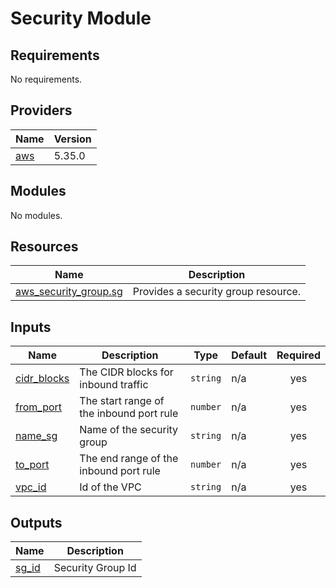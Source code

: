<!-- BEGIN_TF_DOCS -->
# Security Module

## Requirements

No requirements.

## Providers

| Name                                                                                                 | Version |
|------------------------------------------------------------------------------------------------------|---------|
| <a name="provider_aws"></a> [aws](https://registry.terraform.io/providers/hashicorp/aws/latest/docs) | 5.35.0  |

## Modules

No modules.

## Resources

| Name                                                                                                                | Description                         |
|---------------------------------------------------------------------------------------------------------------------|-------------------------------------|
| [aws_security_group.sg](https://registry.terraform.io/providers/hashicorp/aws/latest/docs/resources/security_group) | Provides a security group resource. |

## Inputs

| Name                                                            | Description                              | Type     | Default | Required |
|-----------------------------------------------------------------|------------------------------------------|----------|---------|:--------:|
| <a name="input_cidr_blocks"></a> [cidr\_blocks](./variables.tf) | The CIDR blocks for inbound traffic      | `string` | n/a     |   yes    |
| <a name="input_from_port"></a> [from\_port](./variables.tf)     | The start range of the inbound port rule | `number` | n/a     |   yes    |
| <a name="input_name_sg"></a> [name\_sg](./variables.tf)         | Name of the security group               | `string` | n/a     |   yes    |
| <a name="input_to_port"></a> [to\_port](./variables.tf)         | The end range of the inbound port rule   | `number` | n/a     |   yes    |
| <a name="input_vpc_id"></a> [vpc\_id](./variables.tf)           | Id of the VPC                            | `string` | n/a     |   yes    |

## Outputs

| Name                                               | Description       |
|----------------------------------------------------|-------------------|
| <a name="output_sg_id"></a> [sg\_id](./outputs.tf) | Security Group Id |
<!-- END_TF_DOCS -->
